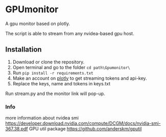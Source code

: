 # GPUmonitor

A gpu monitor based on plotly.

The script is able to stream from any nvidea-based gpu host.

## Installation
1. Download or clone the repository.
2. Open terminal and go to the folder  `cd path\Gpumonitor\` 
3. Run `pip install -r requirements.txt`
4. Make an account on [plotly](https://plot.ly/) to get streaming tokens and api-key.
5. Replace the keys, name and tokens in keys.txt

Run stream.py and the monitor link will pop-up.


### Info
more information about nvidea smi 
https://developer.download.nvidia.com/compute/DCGM/docs/nvidia-smi-367.38.pdf
GPU util package
https://github.com/anderskm/gputil
